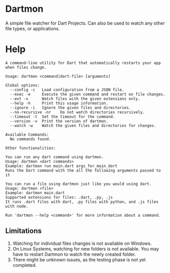 # Dartmon

A simple file watcher for Dart Projects. Can also be used to watch any other file types, or applications.

# Help

```
A command-line utility for Dart that automatically restarts your app when files change.

Usage: dartmon <command|dart-file> [arguments]

Global options:
  --config -c   Load configuration from a JSON file.
  --exec -e     Execute the given command and restart on file changes.        
  --ext -x      Watch files with the given extensions only.
  --help -h     Print this usage information.
  --ignore -i   Ignore the given files and directories.
  --no-recursive -nr    Do not watch directories recursively.
  --timeout -t  Set the timeout for the command.
  --version -v  Print the version of dartmon.
  --watch -w    Watch the given files and directories for changes.

Available Commands:
  No commands found.

Other functionalities:

You can run any dart command using dartmon.
Usage: dartmon <dart commands>
Example: dartmon run main.dart args_for_main_dart
Runs the Dart command with the all the following arguments passed to it       

You can run a file using dartmon just like you would using dart.
Usage: dartmon <file>
Example: dartmon main.dart
Supported extensions for files: .dart, .py, .js
It runs .dart files with dart, .py files with python, and .js files with node.

Run 'dartmon --help <command>' for more information about a command.
```

## Limitations

1. Watching for individual files changes is not available on Windows.
2. On Linux Systems, watching for new folders is not available. You may have to restart Dartmon to watch the newly created folder.
3. There might be unknown issues, as the testing phase is not yet completed.
